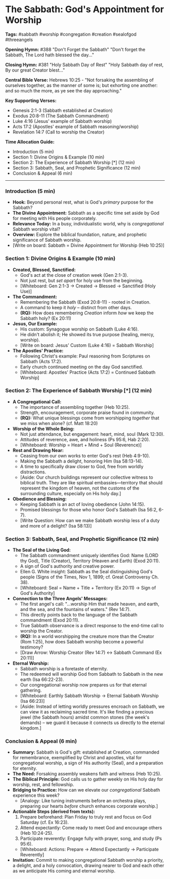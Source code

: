 # The Sabbath: God's Appointment for Worship

**Tags:** #sabbath #worship #congregation #creation #sealofgod #threeangels

**Opening Hymn:** #388 "Don't Forget the Sabbath"
"Don't forget the Sabbath, The Lord hath blessed the day..."

**Closing Hymn:** #381 "Holy Sabbath Day of Rest"
"Holy Sabbath day of rest, By our great Creator blest..."

**Central Bible Verse:** Hebrews 10:25 - "Not forsaking the assembling of ourselves together, as the manner of some is; but exhorting one another: and so much the more, as ye see the day approaching."

**Key Supporting Verses:**
*   Genesis 2:1-3 (Sabbath established at Creation)
*   Exodus 20:8-11 (The Sabbath Commandment)
*   Luke 4:16 (Jesus' example of Sabbath worship)
*   Acts 17:2 (Apostles' example of Sabbath reasoning/worship)
*   Revelation 14:7 (Call to worship the Creator)

**Time Allocation Guide:**
*   Introduction (5 min)
*   Section 1: Divine Origins & Example (10 min)
*   Section 2: The Experience of Sabbath Worship [*] (12 min)
*   Section 3: Sabbath, Seal, and Prophetic Significance (12 min)
*   Conclusion & Appeal (6 min)

---

### Introduction (5 min)

*   **Hook:** Beyond personal rest, what is God's *primary* purpose for the Sabbath?
*   **The Divine Appointment:** Sabbath as a specific time set aside by God for meeting with His people corporately.
*   **Relevance Today:** In a busy, individualistic world, why is *congregational* Sabbath worship vital?
*   **Overview:** Explore the biblical foundation, nature, and prophetic significance of Sabbath worship.
*   [Write on board: Sabbath = Divine Appointment for Worship (Heb 10:25)]

### Section 1: Divine Origins & Example (10 min)

*   **Created, Blessed, Sanctified:**
    *   God's act at the close of creation week (Gen 2:1-3).
    *   Not just rest, but *set apart* for holy use from the beginning.
    *   [Whiteboard: Gen 2:1-3 -> Created -> Blessed -> Sanctified (Holy Use)]
*   **The Commandment:**
    *   Remembering the Sabbath (Exod 20:8-11) - rooted in Creation.
    *   A command to keep it *holy* – distinct from other days.
    *   **(RQ):** How does remembering *Creation* inform *how* we keep the Sabbath holy? (Ex 20:11)
*   **Jesus, Our Example:**
    *   His custom: Synagogue worship on Sabbath (Luke 4:16).
    *   He didn't abolish it; He showed its true purpose (healing, mercy, worship).
    *   [Write on board: Jesus' Custom (Luke 4:16) = Sabbath Worship]
*   **The Apostles' Practice:**
    *   Following Christ's example: Paul reasoning from Scriptures on Sabbath (Acts 17:2).
    *   Early church continued meeting on the day God sanctified.
    *   [Whiteboard: Apostles' Practice (Acts 17:2) = Continued Sabbath Worship]

### Section 2: The Experience of Sabbath Worship [*] (12 min)

*   **A Congregational Call:**
    *   The importance of assembling together (Heb 10:25).
    *   Strength, encouragement, corporate praise found in community.
    *   **(RQ):** What unique blessings come from worshipping *together* that we miss when alone? (cf. Matt 18:20)
*   **Worship of the Whole Being:**
    *   Not just attendance, but engagement: heart, mind, soul (Mark 12:30).
    *   Attitudes of reverence, awe, and holiness (Ps 95:6, Hab 2:20).
    *   [Whiteboard: Worship = Heart + Mind + Soul (Reverence)]
*   **Rest and Drawing Near:**
    *   Ceasing from our own works to enter God's rest (Heb 4:9-10).
    *   Making the Sabbath a delight, honoring Him (Isa 58:13-14).
    *   A time to specifically draw closer to God, free from worldly distractions.
    *   [Aside: Our church buildings represent our collective witness to biblical truth. They are like spiritual embassies—territory that should represent the kingdom of heaven, not the customs of the surrounding culture, especially on His holy day.]
*   **Obedience and Blessing:**
    *   Keeping Sabbath is an act of loving obedience (John 14:15).
    *   Promised blessings for those who honor God's Sabbath (Isa 56:2, 6-7).
    *   [Write Question: How can we make Sabbath worship less of a duty and more of a delight? (Isa 58:13)]

### Section 3: Sabbath, Seal, and Prophetic Significance (12 min)

*   **The Seal of the Living God:**
    *   The Sabbath commandment uniquely identifies God: Name (LORD thy God), Title (Creator), Territory (Heaven and Earth) (Exod 20:11).
    *   A sign of God's authority and creative power.
    *   Ellen G. White insight: Sabbath as the Seal distinguishing God's people (Signs of the Times, Nov 1, 1899; cf. Great Controversy Ch. 38).
    *   [Whiteboard: Seal = Name + Title + Territory (Ex 20:11) -> Sign of God's Authority]
*   **Connection to the Three Angels' Messages:**
    *   The first angel's call: "...worship Him that made heaven, and earth, and the sea, and the fountains of waters." (Rev 14:7).
    *   This directly points back to the language of the Sabbath commandment (Exod 20:11).
    *   True Sabbath observance is a direct response to the end-time call to worship the Creator.
    *   **(RQ):** In a world worshipping the creature more than the Creator (Rom 1:25), how does Sabbath worship become a powerful testimony?
    *   [Draw Arrow: Worship Creator (Rev 14:7) <-> Sabbath Command (Ex 20:11)]
*   **Eternal Worship:**
    *   Sabbath worship is a foretaste of eternity.
    *   The redeemed will worship God from Sabbath to Sabbath in the new earth (Isa 66:22-23).
    *   Our congregational worship now prepares us for that eternal gathering.
    *   [Whiteboard: Earthly Sabbath Worship -> Eternal Sabbath Worship (Isa 66:23)]
    *   [Aside: Instead of letting worldly pressures encroach on Sabbath, we can view it as reclaiming sacred time. It's like finding a precious jewel (the Sabbath hours) amidst common stones (the week's demands) – we guard it because it connects us directly to the eternal kingdom.]

### Conclusion & Appeal (6 min)

*   **Summary:** Sabbath is God's gift: established at Creation, commanded for remembrance, exemplified by Christ and apostles, vital for congregational worship, a sign of His authority (Seal), and a preparation for eternity.
*   **The Need:** Forsaking assembly weakens faith and witness (Heb 10:25).
*   **The Biblical Principle:** God calls us to gather weekly on His holy day for worship, rest, and fellowship.
*   **Bridging to Practice:** How can we elevate our *congregational* Sabbath experience this week?
    *   [Analogy: Like tuning instruments before an orchestra plays, preparing our hearts *before* church enhances corporate worship.]
*   **Actionable Steps (derived from texts):**
    1.  Prepare beforehand: Plan Friday to truly rest and focus on God Saturday (cf. Ex 16:23).
    2.  Attend expectantly: Come ready to meet God and encourage others (Heb 10:24-25).
    3.  Participate reverently: Engage fully with prayer, song, and study (Ps 95:6).
    *   [Whiteboard: Actions: Prepare -> Attend Expectantly -> Participate Reverently]
*   **Invitation:** Commit to making congregational Sabbath worship a priority, a delight, and a holy convocation, drawing nearer to God and each other as we anticipate His coming and eternal worship.